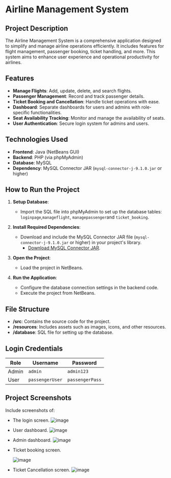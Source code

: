 # Airline Management System

## Project Description
The Airline Management System is a comprehensive application designed to simplify and manage airline operations efficiently. It includes features for flight management, passenger booking, ticket handling, and more. This system aims to enhance user experience and operational productivity for airlines.

## Features
- **Manage Flights**: Add, update, delete, and search flights.
- **Passenger Management**: Record and track passenger details.
- **Ticket Booking and Cancellation**: Handle ticket operations with ease.
- **Dashboard**: Separate dashboards for users and admins with role-specific functionalities.
- **Seat Availability Tracking**: Monitor and manage the availability of seats.
- **User Authentication**: Secure login system for admins and users.

## Technologies Used
- **Frontend**: Java (NetBeans GUI)
- **Backend**: PHP (via phpMyAdmin)
- **Database**: MySQL
- **Dependency**: MySQL Connector JAR (`mysql-connector-j-9.1.0.jar` or higher)

## How to Run the Project
1. **Setup Database**:
   - Import the SQL file into phpMyAdmin to set up the database tables: `loginpage`,`manageflight`, `managepassenger`and `ticket_booking`.

2. **Install Required Dependencies**:
   - Download and include the MySQL Connector JAR file (`mysql-connector-j-9.1.0.jar` or higher) in your project's library.  
     - [Download MySQL Connector JAR](https://dev.mysql.com/downloads/connector/j/).

3. **Open the Project**:
   - Load the project in NetBeans.

4. **Run the Application**:
   - Configure the database connection settings in the backend code.
   - Execute the project from NetBeans.

## File Structure
- **/src**: Contains the source code for the project.
- **/resources**: Includes assets such as images, icons, and other resources.
- **/database**: SQL file for setting up the database.

## Login Credentials
| Role   | Username  | Password |
|--------|-----------|----------|
| Admin  | `admin`   | `admin123` |
| User   | `passengerUser`    | `passengerPass`  |


## Project Screenshots
Include screenshots of:
- The login screen.
  ![image](https://github.com/user-attachments/assets/a8f74433-80c7-42d0-ab4f-42e40e673558)
  
- User dashboard.
  ![image](https://github.com/user-attachments/assets/2909e90e-ff75-4480-826d-c84463c7209f)
  
- Admin dashboard.
  ![image](https://github.com/user-attachments/assets/2e393d56-5d37-4cfd-8921-77b8f5169abe)
  
- Ticket booking screen.
  
  ![image](https://github.com/user-attachments/assets/051a59d7-3a6d-46bc-a2de-4be2756c141b)
  
- Ticket Cancellation screen.
  ![image](https://github.com/user-attachments/assets/a2ffcc7c-c1da-4a46-a930-d71cd7eb339f)



